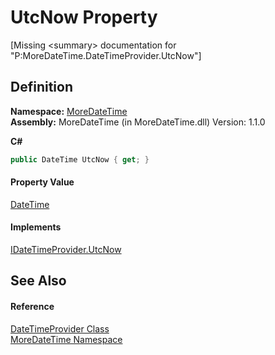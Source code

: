 # UtcNow Property


\[Missing &lt;summary&gt; documentation for "P:MoreDateTime.DateTimeProvider.UtcNow"\]



## Definition
**Namespace:** <a href="N_MoreDateTime">MoreDateTime</a>  
**Assembly:** MoreDateTime (in MoreDateTime.dll) Version: 1.1.0

**C#**
``` C#
public DateTime UtcNow { get; }
```



#### Property Value
<a href="https://learn.microsoft.com/dotnet/api/system.datetime" target="_blank" rel="noopener noreferrer">DateTime</a>

#### Implements
<a href="P_MoreDateTime_Interfaces_IDateTimeProvider_UtcNow">IDateTimeProvider.UtcNow</a>  


## See Also


#### Reference
<a href="T_MoreDateTime_DateTimeProvider">DateTimeProvider Class</a>  
<a href="N_MoreDateTime">MoreDateTime Namespace</a>  
